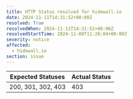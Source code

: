 ```yaml
---
title: HTTP Status resolved for hidewall.io
date: 2024-11-11T14:31:52+00:00Z
resolved: True
resolvedWhen: 2024-11-11T14:31:52+00:00Z
resolvedStartTime: 2024-11-08T11:28:04+00:00Z
severity: notice
affected:
  - hidewall.io
section: issue
---
```


| Expected Statuses | Actual Status  |
|-------------------|----------------|
| 200, 301, 302, 403 | 403 |
